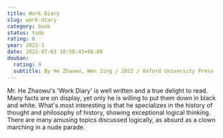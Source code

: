 ```yaml
---
title: Work Diary
slug: work-diary
category: book
status: todo
rating: 0
year: 2022-3
date: 2022-07-03 10:50:43+08:00
douban:
  rating: 9
  subtitle: By He Zhaowu, Wen Jing / 2022 / Oxford University Press
---
```


Mr. He Zhaowu's 'Work Diary' is well written and a true delight to read. Many facts are on display, yet only he is willing to put them down in black and white. What's most interesting is that he specializes in the history of thought and philosophy of history, showing exceptional logical thinking. There are many amusing topics discussed logically, as absurd as a clown marching in a nude parade.
